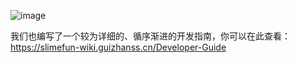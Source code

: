 ![image](https://github.com/ToiletMC/plugin-ToiletUtility/assets/46647646/c9f7de2c-d5c7-4c27-8302-72bd1fa0c86b)


我们也编写了一个较为详细的、循序渐进的开发指南，你可以在此查看：  
https://slimefun-wiki.guizhanss.cn/Developer-Guide
